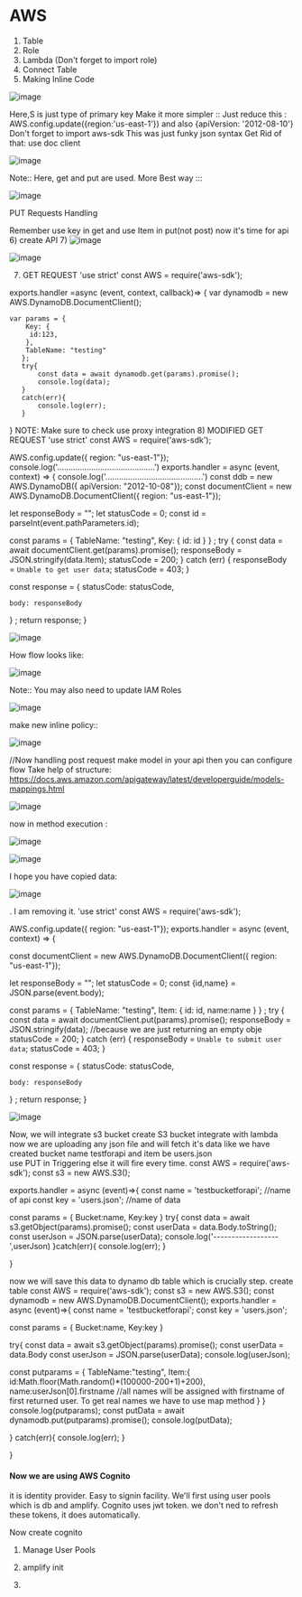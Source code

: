 # AWS
1) Table
2) Role
3) Lambda (Don't forget to import role)
4) Connect Table
5) Making Inline Code

![image](https://user-images.githubusercontent.com/70058068/120980481-4a442800-c794-11eb-8c5d-deeaae63f192.png)

Here,S is just type of primary key
Make it more simpler :: Just reduce this : AWS.config.update({region:'us-east-1'}) and also {apiVersion: '2012-08-10'}
Don't forget to import aws-sdk
This was just funky json syntax
Get Rid of that:
use doc client

![image](https://user-images.githubusercontent.com/70058068/120982342-3ef1fc00-c796-11eb-84ad-94a55195bc8a.png)

Note:: Here, get and put are used.
More Best way ::: 

![image](https://user-images.githubusercontent.com/70058068/120985386-30591400-c799-11eb-8fc7-031de5c5e83d.png)

PUT Requests Handling
 
Remember use key in get and use Item in put(not post)
now it's time for api
6) create API
7) 
![image](https://user-images.githubusercontent.com/70058068/121002251-c7c66300-c7a9-11eb-8e4e-0bf0ff85e703.png)

![image](https://user-images.githubusercontent.com/70058068/121002494-065c1d80-c7aa-11eb-95bf-e7ecad4dc529.png)

7)   GET REQUEST
'use strict'
const AWS = require('aws-sdk');

exports.handler =async (event, context, callback)=> {
var dynamodb = new AWS.DynamoDB.DocumentClient();
    
    var params = {
        Key: {
         id:123,
        }, 
        TableName: "testing"
       };
       try{
           const data = await dynamodb.get(params).promise();
           console.log(data);
       }
       catch(err){
           console.log(err);
       }
}
NOTE: Make sure to check use proxy integration
8) MODIFIED GET REQUEST
'use strict'
const AWS = require('aws-sdk');

AWS.config.update({ region: "us-east-1"});
console.log('...........................................')
exports.handler = async (event, context) => {
  console.log('...........................................')
  const ddb = new AWS.DynamoDB({ apiVersion: "2012-10-08"});
  const documentClient = new AWS.DynamoDB.DocumentClient({ region: "us-east-1"});

  let responseBody = "";
  let statusCode = 0;
  const id = parseInt(event.pathParameters.id);

  const params = {
    TableName: "testing",
    Key: {
      id: id
    }
  }
;
  try {
    const data = await documentClient.get(params).promise();
    responseBody = JSON.stringify(data.Item);
    statusCode = 200;
  } catch (err) {
    responseBody = `Unable to get user data`;
    statusCode = 403;
  }

  const response = {
    statusCode: statusCode,
   
    body: responseBody
  }
;
  return response;
}

![image](https://user-images.githubusercontent.com/70058068/121108440-6218bc00-c827-11eb-9883-e430ed25d324.png)

How flow looks like:

![image](https://user-images.githubusercontent.com/70058068/121108502-7c529a00-c827-11eb-8201-9f4ee00e7032.png)

Note:: You may also need to update IAM Roles 

![image](https://user-images.githubusercontent.com/70058068/121108729-e10df480-c827-11eb-8587-e297e8301cef.png)

make new inline policy::

![image](https://user-images.githubusercontent.com/70058068/121108887-28948080-c828-11eb-9df3-4f2ec7151fbb.png)

//Now handling post request
make model in your api then you can configure flow
Take help of structure: https://docs.aws.amazon.com/apigateway/latest/developerguide/models-mappings.html

![image](https://user-images.githubusercontent.com/70058068/121111977-63e57e00-c82d-11eb-8405-47d8ccf328bb.png)

now in method execution : 

![image](https://user-images.githubusercontent.com/70058068/121112343-e4a47a00-c82d-11eb-8dd7-5098e0722aab.png)

![image](https://user-images.githubusercontent.com/70058068/121112364-ecfcb500-c82d-11eb-9193-c1476ecf0dd5.png)

I hope you have copied data:

![image](https://user-images.githubusercontent.com/70058068/121113035-faff0580-c82e-11eb-8ab4-b032c16e8aef.png)

. I am removing it.
'use strict'
const AWS = require('aws-sdk');

AWS.config.update({ region: "us-east-1"});
exports.handler = async (event, context) => {
  
  
  const documentClient = new AWS.DynamoDB.DocumentClient({ region: "us-east-1"});

  let responseBody = "";
  let statusCode = 0;
  const {id,name} = JSON.parse(event.body);

  const params = {
    TableName: "testing",
    Item: {
      id: id,
      name:name
    }
  }
;
  try {
    const data = await documentClient.put(params).promise();
    responseBody = JSON.stringify(data);    //because we are just returning an empty obje
    statusCode = 200;
  } catch (err) {
    responseBody = `Unable to submit user data`;
    statusCode = 403;
  }

  const response = {
    statusCode: statusCode,
   
    body: responseBody
  }
;
  return response;
}

![image](https://user-images.githubusercontent.com/70058068/121114294-166b1000-c831-11eb-817b-405d4be60bfa.png)


Now, we will integrate s3 bucket
create S3 bucket
integrate with lambda
now we are uploading any json file and will fetch it's data
like we have created bucket name testforapi and item be users.json  
use PUT in Triggering else it will fire every time.
const AWS = require('aws-sdk');
const s3 = new AWS.S3(); 

exports.handler = async (event)=>{
  const name = 'testbucketforapi';   //name of api
  const key = 'users.json';          //name of data
  
  const params = {
    Bucket:name,
    Key:key
  }
  try{
  const data = await s3.getObject(params).promise();
  const userData = data.Body.toString();
  const userJson = JSON.parse(userData);
  console.log('------------------',userJson)
  }catch(err){
    console.log(err);
  }
    
  }

now we will save this data to dynamo db table which is crucially step.
create table
const AWS = require('aws-sdk');
const s3 = new AWS.S3(); 
const dynamodb = new AWS.DynamoDB.DocumentClient();
exports.handler = async (event)=>{
  const name = 'testbucketforapi';
  const key = 'users.json';
  
  const params = {
    Bucket:name,
    Key:key
  }
 
  
  try{
  const data = await s3.getObject(params).promise();
  const userData = data.Body
  const userJson = JSON.parse(userData);
  console.log(userJson);
  
  
  
   const putparams = {
    TableName:"testing",
    Item:{
      id:Math.floor(Math.random()*(100000-200+1)+200),
      name:userJson[0].firstname                         //all names will be assigned with firstname of first returned user. To get real names we have to use map method
    }
  }
  console.log(putparams);
  const putData = await dynamodb.put(putparams).promise();
  console.log(putData);
  
  }
  catch(err){
    console.log(err);
  }
    
  }
  <h4>Now we are using AWS Cognito</h4>
  it is identity provider.
  Easy to signin facility.
  We'll first using user pools which is db and amplify.
  Cognito uses jwt token.
  we don't ned to refresh these tokens, it does automatically.
  
 Now create cognito
 1) Manage User Pools




2) amplify init
3) 
 
